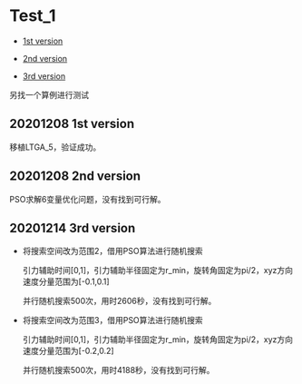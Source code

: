 # Test_1

* [1st version](#20201208-1st-version)

* [2nd version](#20201208-2nd-version)

* [3rd version](#20201214-3rd-version)

另找一个算例进行测试

## 20201208 1st version

移植LTGA_5，验证成功。

## 20201208 2nd version

PSO求解6变量优化问题，没有找到可行解。

## 20201214 3rd version

* 将搜索空间改为范围2，借用PSO算法进行随机搜索

    引力辅助时间[0,1]，引力辅助半径固定为r_min，旋转角固定为pi/2，xyz方向速度分量范围为[-0.1,0.1]

    并行随机搜索500次，用时2606秒，没有找到可行解。

* 将搜索空间改为范围3，借用PSO算法进行随机搜索

    引力辅助时间[0,1]，引力辅助半径固定为r_min，旋转角固定为pi/2，xyz方向速度分量范围为[-0.2,0.2]

    并行随机搜索500次，用时4188秒，没有找到可行解。